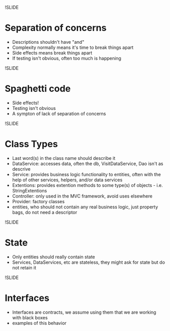 !SLIDE 
# Separation of concerns #

* Descriptions shouldn't have "and"
* Complexity normally means it's time to break things apart
* Side effects means break things apart
* If testing isn't obvious, often too much is happening

!SLIDE
# Spaghetti code #

* Side effects!
* Testing isn't obvious
* A sympton of lack of separation of concerns

!SLIDE 
# Class Types #

* Last word(s) in the class name should describe it
* DataService: accesses data, often the db, VisitDataService, Dao isn't as descrive
* Service: provides business logic functionality to entities, often with the help of other services, helpers, and/or data services
* Extentions: provides extention methods to some type(s) of objects - i.e. StringExtentions
* Controller: only used in the MVC framework, avoid uses elsewhere
* Provider: factory classes
* entities, who should not contain any real business logic, just property bags, do not need a descriptor

!SLIDE
# State #
* Only entities should really contain state
* Services, DataServices, etc are stateless, 
they might ask for state but do not retain it

!SLIDE 
# Interfaces #

* Interfaces are contracts, we assume using them that we are working with black boxes
* examples of this behavior
